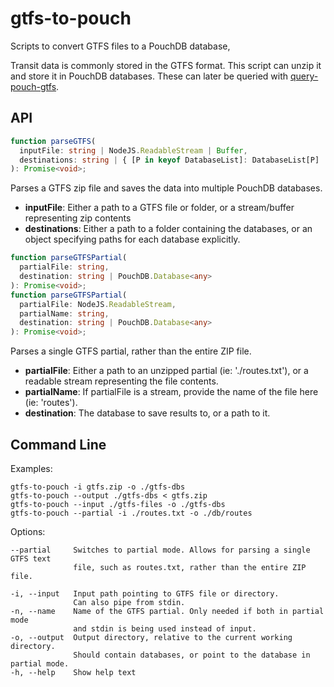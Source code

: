 # gtfs-to-pouch

Scripts to convert GTFS files to a PouchDB database,

Transit data is commonly stored in the GTFS format. This script can unzip it
and store it in PouchDB databases. These can later be queried with
[query-pouch-gtfs](https://www.npmjs.com/package/query-pouch-gtfs).

## API

```ts
function parseGTFS(
  inputFile: string | NodeJS.ReadableStream | Buffer,
  destinations: string | { [P in keyof DatabaseList]: DatabaseList[P] | string }
): Promise<void>;
```

Parses a GTFS zip file and saves the data into multiple PouchDB databases.

- **inputFile**: Either a path to a GTFS file or folder,
  or a stream/buffer representing zip contents
- **destinations**: Either a path to a folder containing the databases, or
  an object specifying paths for each database explicitly.

```ts
function parseGTFSPartial(
  partialFile: string,
  destination: string | PouchDB.Database<any>
): Promise<void>;
function parseGTFSPartial(
  partialFile: NodeJS.ReadableStream,
  partialName: string,
  destination: string | PouchDB.Database<any>
): Promise<void>;
```

Parses a single GTFS partial, rather than the entire ZIP file.

- **partialFile**: Either a path to an unzipped partial (ie: './routes.txt'),
  or a readable stream representing the file contents.
- **partialName**: If partialFile is a stream, provide the name of the file
  here (ie: 'routes').
- **destination**: The database to save results to, or a path to it.

## Command Line

Examples:

```
gtfs-to-pouch -i gtfs.zip -o ./gtfs-dbs
gtfs-to-pouch --output ./gtfs-dbs < gtfs.zip
gtfs-to-pouch --input ./gtfs-files -o ./gtfs-dbs
gtfs-to-pouch --partial -i ./routes.txt -o ./db/routes
```

Options:

```
--partial     Switches to partial mode. Allows for parsing a single GTFS text
              file, such as routes.txt, rather than the entire ZIP file.

-i, --input   Input path pointing to GTFS file or directory.
              Can also pipe from stdin.
-n, --name    Name of the GTFS partial. Only needed if both in partial mode
              and stdin is being used instead of input.
-o, --output  Output directory, relative to the current working directory.
              Should contain databases, or point to the database in partial mode.
-h, --help    Show help text
```
